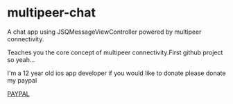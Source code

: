 # multipeer-chat
A chat app using JSQMessageViewController powered by multipeer connectivity.

Teaches you the core concept of multipeer connectivity.First github project so yeah...

I'm a 12 year old ios app developer if you would like to donate please donate my paypal

[PAYPAL](http://paypal.me/githubDonate)
